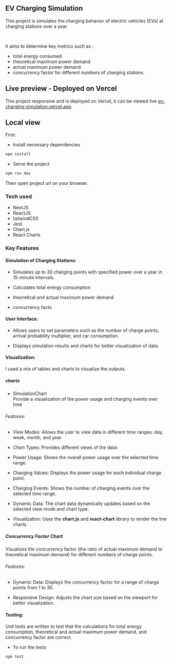 ## EV Charging Simulation

This project is simulates the charging behavior of electric vehicles (EVs) at charging stations over a year.

<br/>

It aims to determine key metrics such as :
- total energy consumed
- theoretical maximum power demand
- actual maximum power demand
- concurrency factor for different numbers of charging stations.


## Live preview - Deployed on Vercel

This project responsive and is deployed on Vercel, it can be viewed live [ev-charging-simulation.vercel.app](https://ev-charging-simulation.vercel.app/).


## Local view 

First:
- Install necessary dependencies

```bash
npm install
```

- Serve the project

```bash
npm run dev
```
Then open project url on your browser.


### Tech used
- NextJS
- ReactJS
- tailwindCSS
- Jest
- Chart.js
- React Charts


### Key Features

 #### Simulation of Charging Stations:

- Simulates up to 30 charging points with specified power over a year in 15-minute intervals.

- Calculates total energy consumption
- theoretical and actual maximum power demand 
- concurrency facto


#### User Interface:

- Allows users to set parameters such as the number of charge points, arrival probability multiplier, and car consumption.

- Displays simulation results and charts for better visualization of data.


#### Visualization:
I used a mix of tables and charts to visualize the outputs.

##### charts

- SimulationChart <br />
Provide a visualization of the power usage and charging events over time

###### Features:
- View Modes: Allows the user to view data in different time ranges: day, week, month, and year.

- Chart Types: Provides different views of the data:

- Power Usage: Shows the overall power usage over the selected time range.

- Charging Values: Displays the power usage for each individual charge point.

- Charging Events: Shows the number of charging events over the selected time range.

- Dynamic Data: The chart data dynamically updates based on the selected view mode and chart type.

- Visualization: Uses the  **chart.js**  and  **react-chart** library to render the line charts.



##### Concurrency Factor Chart

Visualizes the concurrency factor (the ratio of actual maximum demand to theoretical maximum demand) for different numbers of charge points.

###### Features:

- Dynamic Data: Displays the concurrency factor for a range of charge points from 1 to 30.

- Responsive Design: Adjusts the chart size based on the viewport for better visualization.


#### Testing:
Unit tests are written to test that the calculations for total energy consumption, theoretical and actual maximum power demand, and concurrency factor are correct.

- To run the tests

```bash
npm test
```
